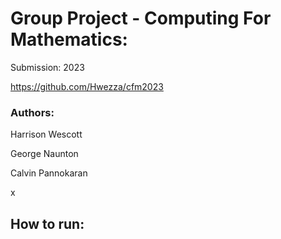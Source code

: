# Group Project - Computing For Mathematics:

Submission: 2023

https://github.com/Hwezza/cfm2023

### Authors:    

Harrison Wescott

George Naunton

Calvin Pannokaran

x

## How to run:

